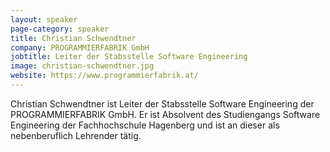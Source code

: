 ```yaml
---
layout: speaker
page-category: speaker
title: Christian Schwendtner
company: PROGRAMMIERFABRIK GmbH
jobtitle: Leiter der Stabsstelle Software Engineering
image: christian-schwendtner.jpg
website: https://www.programmierfabrik.at/
---
```


Christian Schwendtner ist Leiter der Stabsstelle Software Engineering der PROGRAMMIERFABRIK GmbH. 
Er ist Absolvent des Studiengangs Software Engineering der Fachhochschule Hagenberg und ist an dieser als nebenberuflich Lehrender tätig.